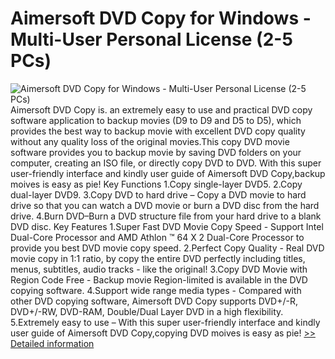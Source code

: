 # Aimersoft DVD Copy for Windows - Multi-User Personal License (2-5 PCs)
![Aimersoft DVD Copy for Windows - Multi-User Personal License (2-5 PCs)](https://mycommerce.akamaized.net/api/pimages/P300952611/BIG/300952611.PNG)
Aimersoft DVD Copy is. an extremely easy to use and practical DVD copy software application to backup movies (D9 to D9 and D5 to D5), which provides the best way to backup movie with excellent DVD copy quality without any quality loss of the original movies.This copy DVD movie software provides you to backup movie by saving DVD folders on your computer, creating an ISO file, or directly copy DVD to DVD. With this super user-friendly interface and kindly user guide of Aimersoft DVD Copy,backup moives is easy as pie! Key Functions 1.Copy single-layer DVD5. 2.Copy dual-layer DVD9. 3.Copy DVD to hard drive – Copy a DVD movie to hard drive so that you can watch a DVD movie or burn a DVD disc from the hard drive. 4.Burn DVD–Burn a DVD structure file from your hard drive to a blank DVD disc. Key Features 1.Super Fast DVD Movie Copy Speed - Support Intel Dual-Core Processor and AMD Athlon ™ 64 X 2 Dual-Core Processor to provide you best DVD movie copy speed. 2.Perfect Copy Quality - Real DVD movie copy in 1:1 ratio, by copy the entire DVD perfectly including titles, menus, subtitles, audio tracks - like the original! 3.Copy DVD Movie with Region Code Free - Backup movie Region-limited is available in the DVD copying software. 4.Support wide range media types - Compared with other DVD copying software, Aimersoft DVD Copy supports DVD+/-R, DVD+/-RW, DVD-RAM, Double/Dual Layer DVD in a high flexibility. 5.Extremely easy to use – With this super user-friendly interface and kindly user guide of Aimersoft DVD Copy,copying DVD moives is easy as pie!
[>> Detailed information](https://secure.shareit.com/shareit/product.html?productid=300952611&affiliateid=200057808)